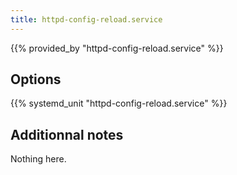 ```yaml
---
title: httpd-config-reload.service
---
```


{{% provided_by "httpd-config-reload.service" %}}

## Options

{{% systemd_unit "httpd-config-reload.service" %}}

## Additionnal notes

Nothing here.